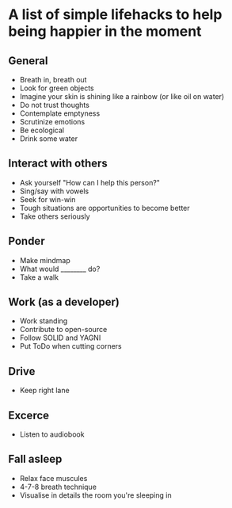 # A list of simple lifehacks to help being happier in the moment

## General
* Breath in, breath out
* Look for green objects
* Imagine your skin is shining like a rainbow (or like oil on water)
* Do not trust thoughts
* Contemplate emptyness
* Scrutinize emotions
* Be ecological
* Drink some water

## Interact with others
* Ask yourself "How can I help this person?"
* Sing/say with vowels
* Seek for win-win
* Tough situations are opportunities to become better
* Take others seriously

## Ponder
* Make mindmap
* What would ________ do?
* Take a walk

## Work (as a developer)
* Work standing
* Contribute to open-source
* Follow SOLID and YAGNI
* Put ToDo when cutting corners

## Drive
* Keep right lane

## Excerce
* Listen to audiobook

## Fall asleep
* Relax face muscules
* 4-7-8 breath technique
* Visualise in details the room you're sleeping in
